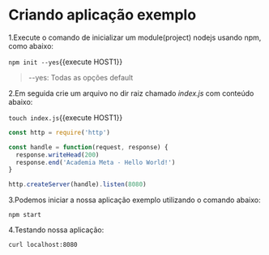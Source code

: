 # Criando aplicação exemplo

1.Execute o comando de inicializar um module(project) nodejs usando npm, como abaixo:

`npm init --yes`{{execute HOST1}}

> --yes: Todas as opções default

2.Em seguida crie um arquivo no dir raiz chamado _index.js_ com conteúdo abaixo:

`touch index.js`{{execute HOST1}}

```js
const http = require('http')

const handle = function(request, response) {
  response.writeHead(200)
  response.end('Academia Meta - Hello World!')
}

http.createServer(handle).listen(8080)
```

3.Podemos iniciar a nossa aplicação exemplo utilizando o comando abaixo:

`npm start`

4.Testando nossa aplicação:

`curl localhost:8080`
